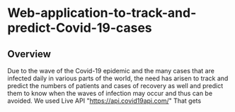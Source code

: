 # Web-application-to-track-and-predict-Covid-19-cases
## Overview

Due to the wave of the Covid-19 epidemic and the many cases that are infected daily in various parts of the world, the need has arisen to track and predict the numbers of patients and cases of recovery as well and predict them to know when the waves of infection may occur and thus can be avoided.
We used Live API  "https://api.covid19api.com/" That gets 

